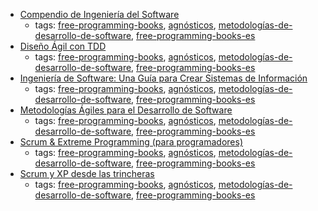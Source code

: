 * [Compendio de Ingeniería del Software](http://www.navegapolis.com/files/cis.pdf)
    * tags: [free-programming-books](../tags/free-programming-books.md), [agnósticos](../tags/agnósticos.md), [metodologías-de-desarrollo-de-software](../tags/metodologías-de-desarrollo-de-software.md), [free-programming-books-es](../tags/free-programming-books-es.md)
* [Diseño Ágil con TDD](http://www.carlosble.com/libro-tdd/?lang=es)
    * tags: [free-programming-books](../tags/free-programming-books.md), [agnósticos](../tags/agnósticos.md), [metodologías-de-desarrollo-de-software](../tags/metodologías-de-desarrollo-de-software.md), [free-programming-books-es](../tags/free-programming-books-es.md)
* [Ingeniería de Software: Una Guía para Crear Sistemas de Información](https://web.archive.org/web/20150824055042/http://www.wolnm.org/apa/articulos/Ingenieria_Software.pdf)
    * tags: [free-programming-books](../tags/free-programming-books.md), [agnósticos](../tags/agnósticos.md), [metodologías-de-desarrollo-de-software](../tags/metodologías-de-desarrollo-de-software.md), [free-programming-books-es](../tags/free-programming-books-es.md)
* [Metodologías Ágiles para el Desarrollo de Software](http://www.desarrolloweb.com/manuales/metodologias-agil-desarrollo-software.html)
    * tags: [free-programming-books](../tags/free-programming-books.md), [agnósticos](../tags/agnósticos.md), [metodologías-de-desarrollo-de-software](../tags/metodologías-de-desarrollo-de-software.md), [free-programming-books-es](../tags/free-programming-books-es.md)
* [Scrum & Extreme Programming (para programadores)](https://web.archive.org/web/20140209204645/http://www.cursosdeprogramacionadistancia.com/static/pdf/material-sin-personalizar-agile.pdf)
    * tags: [free-programming-books](../tags/free-programming-books.md), [agnósticos](../tags/agnósticos.md), [metodologías-de-desarrollo-de-software](../tags/metodologías-de-desarrollo-de-software.md), [free-programming-books-es](../tags/free-programming-books-es.md)
* [Scrum y XP desde las trincheras](http://www.proyectalis.com/wp-content/uploads/2008/02/scrum-y-xp-desde-las-trincheras.pdf)
    * tags: [free-programming-books](../tags/free-programming-books.md), [agnósticos](../tags/agnósticos.md), [metodologías-de-desarrollo-de-software](../tags/metodologías-de-desarrollo-de-software.md), [free-programming-books-es](../tags/free-programming-books-es.md)
